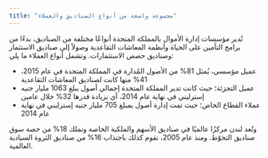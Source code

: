 ```yaml
---
title: "مجموعة واسعة من أنواع الصناديق والعملاء"
--- 
```

تُدير مؤسسات إدارة الأموال بالمملكة المتحدة أنواعًا مختلفة من الصناديق، بدءًا من برامج التأمين على الحياة وأنظمة المعاشات التقاعدية وصولاً إلى صناديق الاستثمار وصناديق حصص الاستثمارات.
وتشمل أنواع العملاء ما يلي:

- عميل مؤسسي، يُمثل 81% من الأصول المُدارة في المملكة المتحدة في عام 2015، 41% منها كانت لصناديق المعاشات التقاعدية
- عميل التجزئة؛ حيث كانت تدير المملكة المتحدة إجمالي أصول يبلغ 1063 مليار جنيه إسترليني في نهاية عام 2014، أي بزيادة قدرها 32% خلال عامين
- عملاء القطاع الخاص؛ حيث تمت إدارة أصول بمبلغ 705 مليار جنيه إسترليني في نهاية عام 2014

وتُعد لندن مركزًا عالميًا في صناديق الأسهم والملكية الخاصة وتملك 18% من حصة سوق صناديق التحوّط. ومنذ عام 2005، نقوم كذلك باجتذاب 16% من صناديق الثروة السيادية العالمية.

